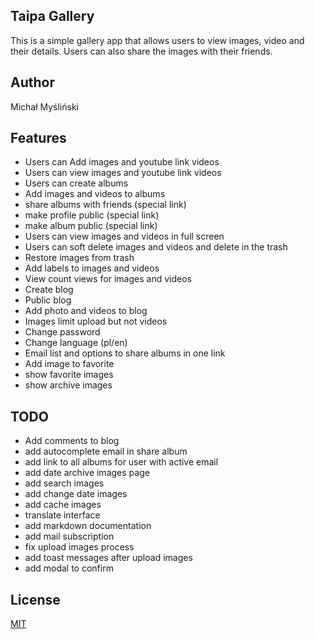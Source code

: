 ## Taipa Gallery

This is a simple gallery app that allows users to view images, video and their details. Users can also share the images with their friends.

## Author
Michał Myśliński

## Features
- Users can Add images and youtube link videos
- Users can view images and youtube link videos
- Users can create albums
- Add images and videos to albums
- share albums with friends (special link)
- make profile public (special link)
- make album public (special link)
- Users can view images and videos in full screen
- Users can soft delete images and videos and delete in the trash
- Restore images from trash
- Add labels to images and videos
- View count views for images and videos
- Create blog
- Public blog
- Add photo and videos to blog
- Images limit upload but not videos
- Change password
- Change language (pl/en)
- Email list and options to share albums in one link
- Add image to favorite
- show favorite images 
- show archive images

## TODO
- Add comments to blog
- add autocomplete email in share album
- add link to all albums for user with active email
- add date archive images page
- add search images
- add change date images
- add cache images
- translate interface
- add markdown documentation
- add mail subscription
- fix upload images process
- add toast messages after upload images
- add modal to confirm


## License
[MIT](https://choosealicense.com/licenses/mit/)
